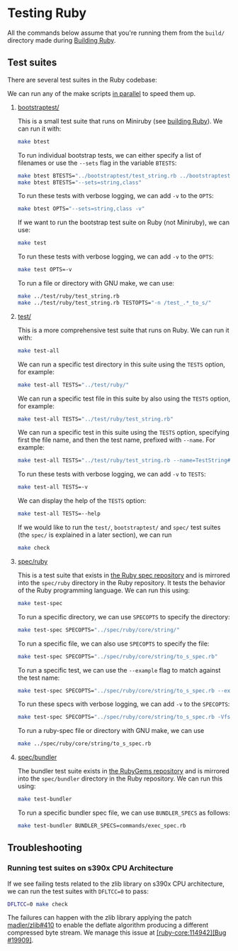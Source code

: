 # Testing Ruby

All the commands below assume that you're running them from the `build/` directory made during [Building Ruby](building_ruby.md).

## Test suites

There are several test suites in the Ruby codebase:

We can run any of the make scripts [in parallel](building_ruby.md#label-Running+make+scripts+in+parallel) to speed them up.

1. [bootstraptest/](https://github.com/ruby/ruby/tree/master/bootstraptest)

    This is a small test suite that runs on Miniruby (see [building Ruby](building_ruby.md#label-Miniruby+vs+Ruby)). We can run it with:

    ```sh
    make btest
    ```

    To run individual bootstrap tests, we can either specify a list of filenames or use the `--sets` flag in the variable `BTESTS`:

    ```sh
    make btest BTESTS="../bootstraptest/test_string.rb ../bootstraptest/test_class.rb"
    make btest BTESTS="--sets=string,class"
    ```

    To run these tests with verbose logging, we can add `-v` to the `OPTS`:

    ```sh
    make btest OPTS="--sets=string,class -v"
    ```

    If we want to run the bootstrap test suite on Ruby (not Miniruby), we can use:

    ```sh
    make test
    ```

    To run these tests with verbose logging, we can add `-v` to the `OPTS`:

    ```sh
    make test OPTS=-v
    ```

    To run a file or directory with GNU make, we can use:

    ```sh
    make ../test/ruby/test_string.rb
    make ../test/ruby/test_string.rb TESTOPTS="-n /test_.*_to_s/"
    ```

2. [test/](https://github.com/ruby/ruby/tree/master/test)

    This is a more comprehensive test suite that runs on Ruby. We can run it with:

    ```sh
    make test-all
    ```

    We can run a specific test directory in this suite using the `TESTS` option, for example:

    ```sh
    make test-all TESTS="../test/ruby/"
    ```

    We can run a specific test file in this suite by also using the `TESTS` option, for example:

    ```sh
    make test-all TESTS="../test/ruby/test_string.rb"
    ```

    We can run a specific test in this suite using the `TESTS` option, specifying
    first the file name, and then the test name, prefixed with `--name`. For example:

    ```sh
    make test-all TESTS="../test/ruby/test_string.rb --name=TestString#test_to_s"
    ```

    To run these tests with verbose logging, we can add `-v` to `TESTS`:

    ```sh
    make test-all TESTS=-v
    ```

    We can display the help of the `TESTS` option:

    ```sh
    make test-all TESTS=--help
    ```

    If we would like to run the `test/`, `bootstraptest/` and `spec/` test suites (the `spec/` is explained in a later section), we can run

    ```sh
    make check
    ```

3. [spec/ruby](https://github.com/ruby/ruby/tree/master/spec/ruby)

    This is a test suite that exists in [the Ruby spec repository](https://github.com/ruby/spec) and is mirrored into the `spec/ruby` directory in the Ruby repository. It tests the behavior of the Ruby programming language. We can run this using:

    ```sh
    make test-spec
    ```

    To run a specific directory, we can use `SPECOPTS` to specify the directory:

    ```sh
    make test-spec SPECOPTS="../spec/ruby/core/string/"
    ```

    To run a specific file, we can also use `SPECOPTS` to specify the file:

    ```sh
    make test-spec SPECOPTS="../spec/ruby/core/string/to_s_spec.rb"
    ```

    To run a specific test, we can use the `--example` flag to match against the test name:

    ```sh
    make test-spec SPECOPTS="../spec/ruby/core/string/to_s_spec.rb --example='returns self when self.class == String'"
    ```

    To run these specs with verbose logging, we can add `-v` to the `SPECOPTS`:

    ```sh
    make test-spec SPECOPTS="../spec/ruby/core/string/to_s_spec.rb -Vfs"
    ```

    To run a ruby-spec file or directory with GNU make, we can use

    ```sh
    make ../spec/ruby/core/string/to_s_spec.rb
    ```

4. [spec/bundler](https://github.com/ruby/ruby/tree/master/spec/bundler)

    The bundler test suite exists in [the RubyGems repository](https://github.com/rubygems/rubygems/tree/master/bundler/spec) and is mirrored into the `spec/bundler` directory in the Ruby repository. We can run this using:

    ```sh
    make test-bundler
    ```

    To run a specific bundler spec file, we can use `BUNDLER_SPECS` as follows:

    ```sh
    make test-bundler BUNDLER_SPECS=commands/exec_spec.rb
    ```

## Troubleshooting

### Running test suites on s390x CPU Architecture

If we see failing tests related to the zlib library on s390x CPU architecture, we can run the test suites with `DFLTCC=0` to pass:

```sh
DFLTCC=0 make check
```

The failures can happen with the zlib library applying the patch [madler/zlib#410](https://github.com/madler/zlib/pull/410) to enable the deflate algorithm producing a different compressed byte stream. We manage this issue at [[ruby-core:114942][Bug #19909]](https://bugs.ruby-lang.org/issues/19909).
